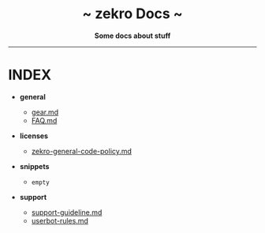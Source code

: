 <div align="center">
    <h1>~ zekro Docs ~</h1>
    <strong>Some docs about stuff</strong>
</div>

---

# INDEX

- **general**
    - [gear.md](https://github.com/zekroTJA/docs/blob/master/general/gear.md)
    - [FAQ.md](https://github.com/zekroTJA/docs/blob/master/general/FAQ.md)

- **licenses**
    - [zekro-general-code-policy.md](https://github.com/zekroTJA/docs/blob/master/licenses/zekro-general-code-policy.md)

- **snippets**
    - `empty`

- **support**
    - [support-guideline.md](https://github.com/zekroTJA/docs/blob/master/support/support-guideline.md)
    - [userbot-rules.md](https://github.com/zekroTJA/docs/blob/master/support/userbot-rules.md)

